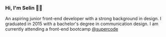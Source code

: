 ### Hi, I'm Selin 👋🏽

An aspiring junior front-end developer with a strong background in design. I graduated in 2015 with a bachelor's degree in communication design. I am currently attending a front-end bootcamp [@supercode](https://www.super-code.de/)


